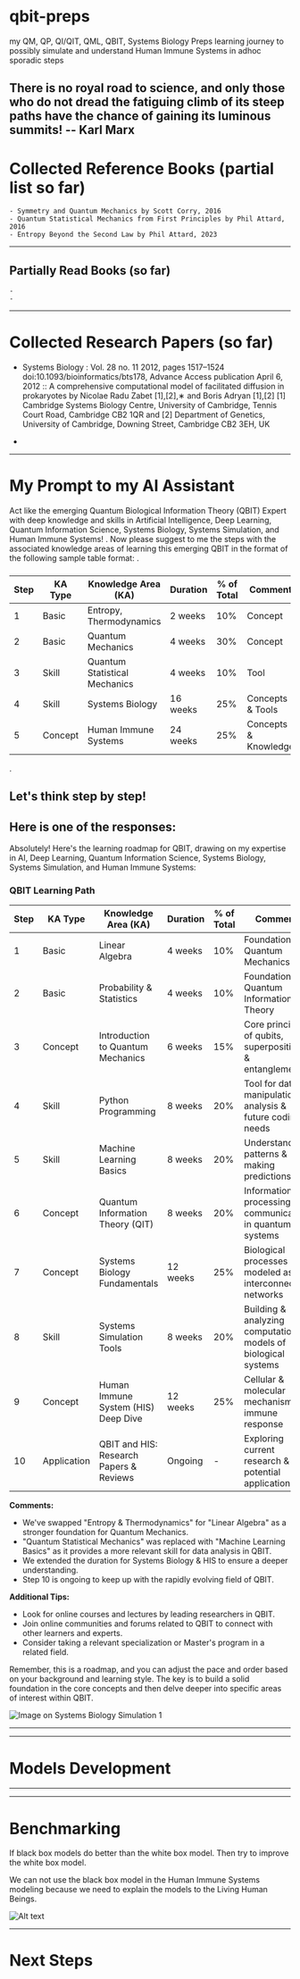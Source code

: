 # qbit-preps
my QM, QP, QI/QIT, QML, QBIT, Systems Biology Preps learning journey to possibly simulate and understand Human Immune Systems in adhoc sporadic steps 

**There is no royal road to science, and only those who do not dread the fatiguing climb of its steep paths have the chance of gaining its luminous summits! -- Karl Marx** 
---

# Collected Reference Books (partial list so far)
    - Symmetry and Quantum Mechanics by Scott Corry, 2016
    - Quantum Statistical Mechanics from First Principles by Phil Attard, 2016
    - Entropy Beyond the Second Law by Phil Attard, 2023
    

---
## Partially Read Books (so far)
    - 
    - 

--- 

# Collected Research Papers (so far)
  - Systems Biology : Vol. 28 no. 11 2012, pages 1517–1524 doi:10.1093/bioinformatics/bts178, Advance Access publication April 6, 2012 :: A comprehensive computational model of facilitated diffusion in prokaryotes by Nicolae Radu Zabet [1],[2],∗ and Boris Adryan [1],[2]
[1] Cambridge Systems Biology Centre, University of Cambridge, Tennis Court Road, Cambridge CB2 1QR and
[2] Department of Genetics, University of Cambridge, Downing Street, Cambridge CB2 3EH, UK

  - 
---

# My Prompt to my AI Assistant
Act like the emerging Quantum Biological Information Theory (QBIT) Expert with deep knowledge and skills in Artificial Intelligence, Deep Learning, Quantum Information Science, Systems Biology, Systems Simulation, and Human Immune Systems!
.
Now please suggest to me the steps with the associated knowledge areas of learning this emerging QBIT in the format of the following sample table format:
.
###
| Step | KA Type | Knowledge Area (KA)          | Duration  | % of Total | Comment  | 
|----- |---------|---------------------------|----------|-----------|-----------|
| 1       | Basic      | Entropy, Thermodynamics  | 2 weeks   | 10%           | Concept  |
| 2      | Basic      | Quantum Mechanics            | 4 weeks  | 30%           | Concept |
| 3      | Skill         | Quantum Statistical Mechanics | 4 weeks  | 10%    | Tool |
| 4      | Skill         | Systems Biology                   | 16 weeks  | 25%    | Concepts & Tools |
| 5      | Concept | Human Immune Systems    | 24 weeks  | 25%    | Concepts & Knowledge |
.
###
Let's think step by step!
---
## Here is one of the responses:
Absolutely! Here's the learning roadmap for QBIT, drawing on my expertise in AI, Deep Learning, Quantum Information Science, Systems Biology, Systems Simulation, and Human Immune Systems:

### QBIT Learning Path

| Step | KA Type | Knowledge Area (KA) | Duration | % of Total | Comment |
|---|---|---|---|---|---|
| 1 | Basic | Linear Algebra | 4 weeks | 10% | Foundation for Quantum Mechanics |
| 2 | Basic | Probability & Statistics | 4 weeks | 10% | Foundation for Quantum Information Theory |
| 3 | Concept | Introduction to Quantum Mechanics | 6 weeks | 15% | Core principles of qubits, superposition & entanglement |
| 4 | Skill |  Python Programming | 8 weeks | 20% | Tool for data manipulation, analysis & future coding needs |
| 5 | Skill |  Machine Learning Basics | 8 weeks | 20% |  Understanding patterns & making predictions |
| 6 | Concept |  Quantum Information Theory (QIT) | 8 weeks | 20% | Information processing & communication in quantum systems |
| 7 | Concept |  Systems Biology Fundamentals | 12 weeks | 25% | Biological processes modeled as interconnected networks |
| 8 | Skill |  Systems Simulation Tools | 8 weeks | 20% | Building & analyzing computational models of biological systems |
| 9 | Concept |  Human Immune System (HIS) Deep Dive | 12 weeks | 25% | Cellular & molecular mechanisms of immune response |
| 10 | Application |  QBIT and HIS: Research Papers & Reviews | Ongoing | - |  Exploring current research & potential applications  |

**Comments:**

* We've swapped "Entropy & Thermodynamics" for "Linear Algebra" as a stronger foundation for Quantum Mechanics. 
*  "Quantum Statistical Mechanics" was replaced with "Machine Learning Basics" as it provides a more relevant skill for data analysis in QBIT.
* We extended the duration for Systems Biology & HIS to ensure a deeper understanding. 
* Step 10 is ongoing to keep up with the rapidly evolving field of QBIT.

**Additional Tips:**

* Look for online courses and lectures by leading researchers in QBIT.
* Join online communities and forums related to QBIT to connect with other learners and experts.
* Consider taking a relevant specialization or Master's program in a related field. 

Remember, this is a roadmap, and you can adjust the pace and order based on your background and learning style. The key is to build a solid foundation in the core concepts and then delve deeper into specific areas of interest within QBIT.



![Image on Systems Biology Simulation 1](images/sysbio1.png)

---


---

# Models Development

---


---
# Benchmarking

If black box models do better than the white box model. Then try to improve the white box model.

We can not use the black box model in the Human Immune Systems modeling because we need to explain the models to the Living Human Beings.

![Alt text](images/human-immune-systems-modeling-1.png)

---
# Next Steps




